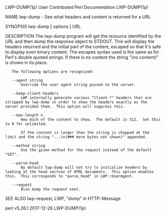 LWP-DUMP(1p)                                                                      User Contributed Perl Documentation                                                                     LWP-DUMP(1p)

NAME
       lwp-dump - See what headers and content is returned for a URL

SYNOPSIS
       lwp-dump [ options ] URL

DESCRIPTION
       The lwp-dump program will get the resource identified by the URL and then dump the response object to STDOUT.  This will display the headers returned and the initial part of the content,
       escaped so that it's safe to display even binary content.  The escapes syntax used is the same as for Perl's double quoted strings.  If there is no content the string "(no content)" is shown
       in its place.

       The following options are recognized:

       --agent string
           Override the user agent string passed to the server.

       --keep-client-headers
           LWP internally generate various "Client-*" headers that are stripped by lwp-dump in order to show the headers exactly as the server provided them.  This option will suppress this.

       --max-length n
           How much of the content to show.  The default is 512.  Set this to 0 for unlimited.

           If the content is longer then the string is chopped at the limit and the string "...\n(### more bytes not shown)" appended.

       --method string
           Use the given method for the request instead of the default "GET".

       --parse-head
           By default lwp-dump will not try to initialize headers by looking at the head section of HTML documents.  This option enables this.  This corresponds to "parse_head" in LWP::UserAgent.

       --request
           Also dump the request sent.

SEE ALSO
       lwp-request, LWP, "dump" in HTTP::Message

perl v5.26.1                                                                                  2017-12-26                                                                                  LWP-DUMP(1p)
